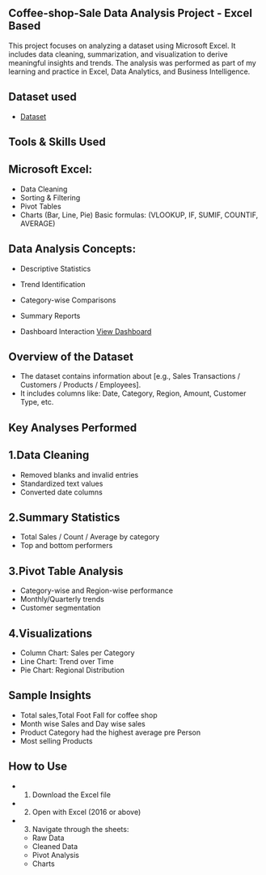 ## Coffee-shop-Sale Data Analysis Project - Excel Based
This project focuses on analyzing a dataset using Microsoft Excel. It includes data cleaning, summarization, and visualization to derive meaningful insights and trends. The analysis was performed as part of my learning and practice in Excel, Data Analytics, and Business Intelligence.
## Dataset used
- <a href="https://github.com/Nandha1604/Coffee-Shop-Data-Analysis-Dashboard/blob/main/coffee%20shop.py.xlsx">Dataset</a>
## Tools & Skills Used
## Microsoft Excel:
- Data Cleaning
- Sorting & Filtering
- Pivot Tables
- Charts (Bar, Line, Pie)
 Basic formulas: (VLOOKUP, IF, SUMIF, COUNTIF, AVERAGE)
## Data Analysis Concepts:
- Descriptive Statistics
- Trend Identification
- Category-wise Comparisons
- Summary Reports

- Dashboard Interaction <a href="https://github.com/Nandha1604/Coffee-Shop-Data-Analysis-Dashboard/blob/main/Screenshot%202025-07-15%20142959.png">View Dashboard</a>

## Overview of the Dataset
- The dataset contains information about [e.g., Sales Transactions / Customers / Products / Employees].
- It includes columns like: Date, Category, Region, Amount, Customer Type, etc.


## Key Analyses Performed
## 1.Data Cleaning
- Removed blanks and invalid entries
- Standardized text values
- Converted date columns
## 2.Summary Statistics
- Total Sales / Count / Average by category
- Top and bottom performers
## 3.Pivot Table Analysis
- Category-wise and Region-wise performance
- Monthly/Quarterly trends
- Customer segmentation
## 4.Visualizations
- Column Chart: Sales per Category
- Line Chart: Trend over Time
- Pie Chart: Regional Distribution

## Sample Insights
- Total sales,Total Foot Fall for coffee shop
- Month wise Sales and Day wise sales
- Product Category  had the highest average pre Person
- Most selling Products

## How to Use
- 1. Download the Excel file
- 2. Open with Excel (2016 or above)
- 3. Navigate through the sheets:
   - Raw Data
   - Cleaned Data
   - Pivot Analysis
   - Charts



